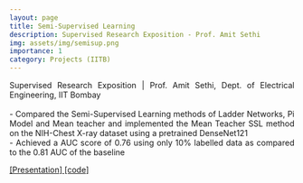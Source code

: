 ```yaml
---
layout: page
title: Semi-Supervised Learning
description: Supervised Research Exposition - Prof. Amit Sethi
img: assets/img/semisup.png
importance: 1
category: Projects (IITB)
---
```


<p align="justify"> Supervised Research Exposition | Prof. Amit Sethi, Dept. of Electrical Engineering, IIT Bombay <br><br>
- Compared the Semi-Supervised Learning methods of Ladder Networks, Pi Model and Mean teacher and implemented the Mean Teacher SSL method on the NIH-Chest X-ray dataset using a pretrained DenseNet121<br>
- Achieved a AUC score of 0.76 using only 10% labelled data as compared to the 0.81 AUC of the baseline</p>

<a href = "https://jay6101.github.io/assets/pdf/SRE_presentation.pdf"> [Presentation]</a><a href = "https://github.com/jay6101/EE451_SRE"> [code]</a>




